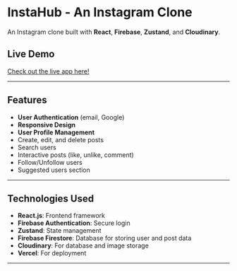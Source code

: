 # InstaHub - An Instagram Clone

An Instagram clone built with **React**, **Firebase**, **Zustand**, and **Cloudinary**.

## Live Demo
[Check out the live app here!](https://insta-hub-a-instagram-clone.vercel.app)

---

## Features
- **User Authentication** (email, Google)
- **Responsive Design**
- **User Profile Management**
- Create, edit, and delete posts
- Search users
- Interactive posts (like, unlike, comment)
- Follow/Unfollow users
- Suggested users section

---

## Technologies Used
- **React.js**: Frontend framework
- **Firebase Authentication**: Secure login
- **Zustand**: State management
- **Firebase Firestore**: Database for storing user and post data
- **Cloudinary**: For database and image storage
- **Vercel**: For deployment

---
